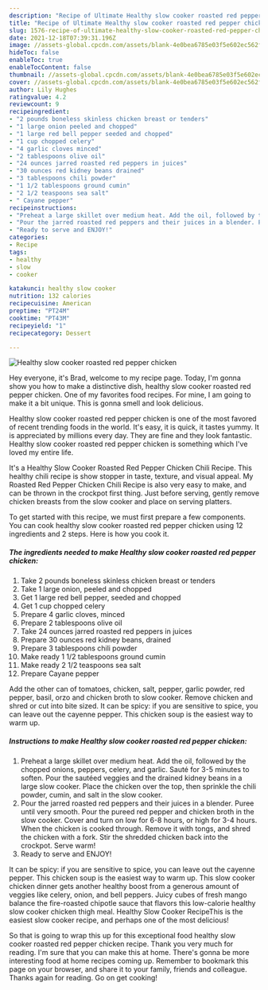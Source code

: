```yaml
---
description: "Recipe of Ultimate Healthy slow cooker roasted red pepper chicken"
title: "Recipe of Ultimate Healthy slow cooker roasted red pepper chicken"
slug: 1576-recipe-of-ultimate-healthy-slow-cooker-roasted-red-pepper-chicken
date: 2021-12-18T07:39:31.196Z
image: //assets-global.cpcdn.com/assets/blank-4e0bea6785e03f5e602ec562f230caae08da540cada707380b4fe1bbebba43da.png
hideToc: false
enableToc: true
enableTocContent: false
thumbnail: //assets-global.cpcdn.com/assets/blank-4e0bea6785e03f5e602ec562f230caae08da540cada707380b4fe1bbebba43da.png
cover: //assets-global.cpcdn.com/assets/blank-4e0bea6785e03f5e602ec562f230caae08da540cada707380b4fe1bbebba43da.png
author: Lily Hughes
ratingvalue: 4.2
reviewcount: 9
recipeingredient:
- "2 pounds boneless skinless chicken breast or tenders"
- "1 large onion peeled and chopped"
- "1 large red bell pepper seeded and chopped"
- "1 cup chopped celery"
- "4 garlic cloves minced"
- "2 tablespoons olive oil"
- "24 ounces jarred roasted red peppers in juices"
- "30 ounces red kidney beans drained"
- "3 tablespoons chili powder"
- "1 1/2 tablespoons ground cumin"
- "2 1/2 teaspoons sea salt"
- " Cayane pepper"
recipeinstructions:
- "Preheat a large skillet over medium heat. Add the oil, followed by the chopped onions, peppers, celery, and garlic. Sauté for 3-5 minutes to soften. Pour the sautéed veggies and the drained kidney beans in a large slow cooker. Place the chicken over the top, then sprinkle the chili powder, cumin, and salt in the slow cooker."
- "Pour the jarred roasted red peppers and their juices in a blender. Puree until very smooth. Pour the pureed red pepper and chicken broth in the slow cooker. Cover and turn on low for 6-8 hours, or high for 3-4 hours. When the chicken is cooked through. Remove it with tongs, and shred the chicken with a fork. Stir the shredded chicken back into the crockpot. Serve warm!"
- "Ready to serve and ENJOY!"
categories:
- Recipe
tags:
- healthy
- slow
- cooker

katakunci: healthy slow cooker 
nutrition: 132 calories
recipecuisine: American
preptime: "PT24M"
cooktime: "PT43M"
recipeyield: "1"
recipecategory: Dessert

---
```



![Healthy slow cooker roasted red pepper chicken](//assets-global.cpcdn.com/assets/blank-4e0bea6785e03f5e602ec562f230caae08da540cada707380b4fe1bbebba43da.png)

Hey everyone, it's Brad, welcome to my recipe page. Today, I'm gonna show you how to make a distinctive dish, healthy slow cooker roasted red pepper chicken. One of my favorites food recipes. For mine, I am going to make it a bit unique. This is gonna smell and look delicious.

Healthy slow cooker roasted red pepper chicken is one of the most favored of recent trending foods in the world. It's easy, it is quick, it tastes yummy. It is appreciated by millions every day. They are fine and they look fantastic. Healthy slow cooker roasted red pepper chicken is something which I've loved my entire life.

It&#39;s a Healthy Slow Cooker Roasted Red Pepper Chicken Chili Recipe. This healthy chili recipe is show stopper in taste, texture, and visual appeal. My Roasted Red Pepper Chicken Chili Recipe is also very easy to make, and can be thrown in the crockpot first thing. Just before serving, gently remove chicken breasts from the slow cooker and place on serving platters.


To get started with this recipe, we must first prepare a few components. You can cook healthy slow cooker roasted red pepper chicken using 12 ingredients and 2 steps. Here is how you cook it.

<!--inarticleads1-->

##### The ingredients needed to make Healthy slow cooker roasted red pepper chicken:

1. Take 2 pounds boneless skinless chicken breast or tenders
1. Take 1 large onion, peeled and chopped
1. Get 1 large red bell pepper, seeded and chopped
1. Get 1 cup chopped celery
1. Prepare 4 garlic cloves, minced
1. Prepare 2 tablespoons olive oil
1. Take 24 ounces jarred roasted red peppers in juices
1. Prepare 30 ounces red kidney beans, drained
1. Prepare 3 tablespoons chili powder
1. Make ready 1 1/2 tablespoons ground cumin
1. Make ready 2 1/2 teaspoons sea salt
1. Prepare  Cayane pepper


Add the other can of tomatoes, chicken, salt, pepper, garlic powder, red pepper, basil, orzo and chicken broth to slow cooker. Remove chicken and shred or cut into bite sized. It can be spicy: if you are sensitive to spice, you can leave out the cayenne pepper. This chicken soup is the easiest way to warm up. 

<!--inarticleads2-->

##### Instructions to make Healthy slow cooker roasted red pepper chicken:

1. Preheat a large skillet over medium heat. Add the oil, followed by the chopped onions, peppers, celery, and garlic. Sauté for 3-5 minutes to soften. Pour the sautéed veggies and the drained kidney beans in a large slow cooker. Place the chicken over the top, then sprinkle the chili powder, cumin, and salt in the slow cooker.
1. Pour the jarred roasted red peppers and their juices in a blender. Puree until very smooth. Pour the pureed red pepper and chicken broth in the slow cooker. Cover and turn on low for 6-8 hours, or high for 3-4 hours. When the chicken is cooked through. Remove it with tongs, and shred the chicken with a fork. Stir the shredded chicken back into the crockpot. Serve warm!
1. Ready to serve and ENJOY!

It can be spicy: if you are sensitive to spice, you can leave out the cayenne pepper. This chicken soup is the easiest way to warm up. This slow cooker chicken dinner gets another healthy boost from a generous amount of veggies like celery, onion, and bell peppers. Juicy cubes of fresh mango balance the fire-roasted chipotle sauce that flavors this low-calorie healthy slow cooker chicken thigh meal. Healthy Slow Cooker RecipeThis is the easiest slow cooker recipe, and perhaps one of the most delicious! 

So that is going to wrap this up for this exceptional food healthy slow cooker roasted red pepper chicken recipe. Thank you very much for reading. I'm sure that you can make this at home. There's gonna be more interesting food at home recipes coming up. Remember to bookmark this page on your browser, and share it to your family, friends and colleague. Thanks again for reading. Go on get cooking!
